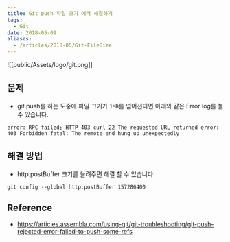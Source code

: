 ```yaml
---
title: Git push 파일 크기 에러 해결하기
tags:
  - Git
date: 2018-05-09
aliases: 
  - /articles/2018-05/Git-FileSize
---
```


![[public/Assets/logo/git.png]]

## 문제
- git push를 하는 도중에 파일 크기가 `1MB`를 넘어선다면 아래와 같은 Error log를 볼 수 있습니다.

```
error: RPC failed; HTTP 403 curl 22 The requested URL returned error: 403 Forbidden fatal: The remote end hung up unexpectedly
```

## 해결 방법
- http.postBuffer 크기를 늘려주면 해결 할 수 있습니다.

```
git config --global http.postBuffer 157286400
```

## Reference
- <https://articles.assembla.com/using-git/git-troubleshooting/git-push-rejected-error-failed-to-push-some-refs>
